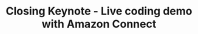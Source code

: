 ---
type: "page"
chapter: false
layout: "speaker"
title: Closing Keynote - Live coding demo with Amazon Connect
description: 
speaker: Randall Hunt
weight: 3
organization: AWS
bio: "<p>Randall Hunt is a Senior Technical Evangelist and Software Engineer at Amazon Web Services in Los Angeles. Python is his favorite language but he can sometimes be found in the dark realm of C++. Randall is the author of gitshots, apodtwitter, isthe7running, as well as a contributor to MongoDB, Homebrew, boto and several other open source tools and libraries. He used to launch rockets at NASA and SpaceX but found his programming passion at MongoDB. He is a total space nerd.
<br>
Based on his experiences at SpaceX, MongoDB, AWS, and NASA Randall has dealt with a wide range of both business and technical issues across many different verticals. Thanks to these experiences Randall has gained a deep understanding of deploying large scale technical solutions to the cloud.
</p><p>
As a Sr. Technical Evangelist, Randall often speaks at conferences and events across the world where he helps developers maximize their productivity in the cloud. He's particularly interested in databases, serverless, and DevOps. He holds all seven AWS certifications.</p>"
image: https://res.cloudinary.com/dtsyxzxfx/image/upload/c_scale,w_140,f_auto,q_auto/v1524625737/randall.jpg
twitter: jrhunt
---